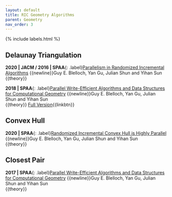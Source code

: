 ```yaml
---
layout: default
title: RIC Geometry Algorithms
parent: Geometry
nav_order: 3
---
```


{% include labels.html %}

## Delaunay Triangulation

**2020 | JACM / 2016 | SPAA**{: .label}[Parallelism in Randomized Incremental Algorithms](https://dl.acm.org/doi/abs/10.1145/3402819)
{{newline}}Guy E. Blelloch, Yan Gu, Julian Shun and Yihan Sun
<br>{{theory}} 

**2018 | SPAA**{: .label}[Parallel Write-Efficient Algorithms and Data Structures for Computational Geometry](https://dl.acm.org/doi/10.1145/3210377.3210380)
{{newline}}Guy E. Blelloch, Yan Gu, Julian Shun and Yihan Sun
<br>{{theory}} 
[Full Version](https://arxiv.org/abs/1805.05592){{linkbtn}}



## Convex Hull

**2020 | SPAA**{: .label}[Randomized Incremental Convex Hull is Highly Parallel](https://dl.acm.org/doi/10.1145/3350755.3400255)
{{newline}}Guy E. Blelloch, Yan Gu, Julian Shun and Yihan Sun
<br>{{theory}} 

## Closest Pair

**2017 | SPAA**{: .label}[Parallel Write-Efficient Algorithms and Data Structures for Computational Geometry](https://dl.acm.org/doi/10.1145/3210377.3210380)
{{newline}}Guy E. Blelloch, Yan Gu, Julian Shun and Yihan Sun
<br>{{theory}} 

